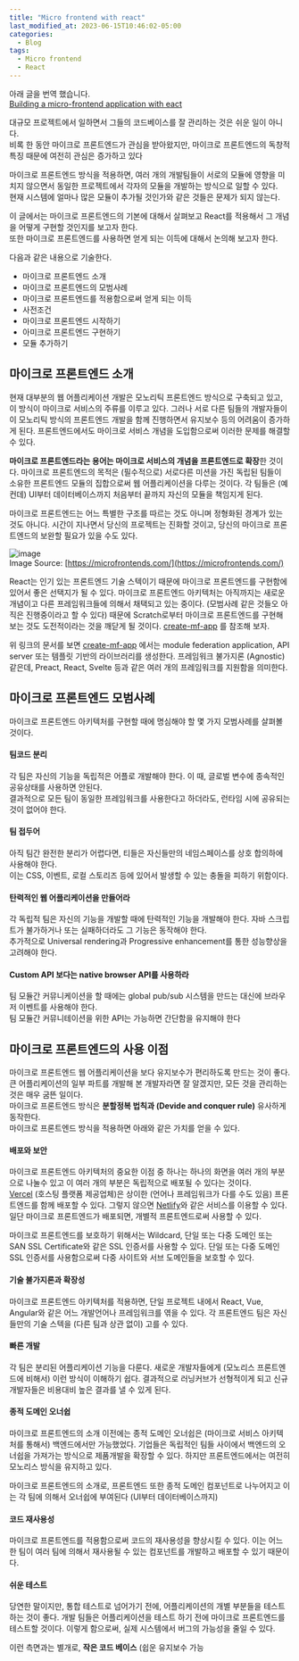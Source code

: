 ```yaml
---
title: "Micro frontend with react"
last_modified_at: 2023-06-15T10:46:02-05:00
categories:
  - Blog
tags:
  - Micro frontend
  - React
---
```


아래 글을 번역 했습니다.  
[Building a micro-frontend application with eact](https://blog.logrocket.com/build-micro-frontend-application-react/)

대규모 프로젝트에서 일하면서 그들의 코드베이스를 잘 관리하는 것은 쉬운 일이 아니다.  
비록 한 동안 마이크로 프론트엔드가 관심을 받아왔지만, 마이크로 프론트엔드의 독창적 특징 때문에 여전히 관심은 증가하고 있다  

마이크로 프론트엔드 방식을 적용하면, 여러 개의 개발팀들이 서로의 모듈에 영향을 미치지 않으면서 동일한 프로젝트에서 각자의 모듈을 개발하는 방식으로 일할 수 있다.  
현재 시스템에 얼마나 많은 모듈이 추가될 것인가와 같은 것들은 문제가 되지 않는다.  

이 글에서는 마이크로 프론트엔드의 기본에 대해서 살펴보고 React를 적용해서 그 개념을 어떻게 구현할 것인지를 보고자 한다.  
또한 마이크로 프론트엔드를 사용하면 얻게 되는 이득에 대해서 논의해 보고자 한다.  

다음과 같은 내용으로 기술한다.
- 마이크로 프론트엔드 소개
- 마이크로 프론트엔드의 모범사례
- 마이크로 프론트엔드를 적용함으로써 얻게 되는 이득
- 사전조건
- 마이크로 프론트엔드 시작하기  
- 아미크로 프론트엔드 구현하기
- 모듈 추가하기

## 마이크로 프론트엔드 소개  
현재 대부분의 웹 어플리케이션 개발은 모노리틱 프론트엔드 방식으로 구축되고 있고, 이 방식이 마이크로 서비스의 주류를 이루고 있다. 그러나 서로 다른 팀들의 개발자들이 이 모노리틱 방식의 프론트엔드 개발을 함께 진행하면서 유지보수 등의 어려움이 증가하게 된다. 프론트엔드에서도 마이크로 서비스 개념을 도입함으로써 이러한 문제를 해결할 수 있다.  

**마이크로 프론트엔드라는 용어는 마이크로 서비스의 개념을 프론트엔드로 확장**한 것이다. 마이크로 프론트엔드의 목적은 (필수적으로) 서로다른 미션을 가진 독립된 팀들이 소유한 프론트엔드 모듈의 집합으로써 웹 어플리케이션을 다루는 것이다. 각 팀들은 (예컨데) UI부터 데이터베이스까지 처음부터 끝까지 자신의 모듈을 책임지게 된다.  

마이크로 프론트엔드는 어느 특별한 구조를 따르는 것도 아니며 정형화된 경계가 있는 것도 아니다. 시간이 지나면서 당신의 프로젝트는 진화할 것이고, 당신의 마이크로 프론트엔드의 보완할 필요가 있을 수도 있다.  

![image](https://github.com/lucky-sugar-park/lucky-sugar-park.github.io/assets/135287235/d340238b-3b95-4a16-ba80-f541e6964265)  
Image Source: [https://microfrontends.com/](https://microfrontends.com/)  

React는 인기 있는 프론트엔드 기술 스텍이기 때문에 마이크로 프론트엔드를 구현함에 있어서 좋은 선택지가 될 수 있다. 마이크로 프론트엔드 아키텍처는 아직까지는 새로운 개념이고 다른 프레임워크들에 의해서 채택되고 있는 중이다. (모범사례 같은 것들오 아직은 진행중이라고 할 수 있다) 때문에 Scratch로부터 마이크로 프론트엔드를 구현해 보는 것도 도전적이라는 것을 깨닫게 될 것이다.  [create-mf-app](https://github.com/jherr/create-mf-app) 를 참조해 보자.  

위 링크의 문서를 보면 [create-mf-app](https://github.com/jherr/create-mf-app) 에서는 module federation application, API server 또는 템플릿 기반의 라이브러리를 생성한다. 프레임워크 불가지론 (Agnostic) 같은데, Preact, React, Svelte 등과 같은 여러 개의 프레임워크를 지원함을 의미한다.  

## 마이크로 프론트엔드 모범사례  
마이크로 프론트엔드 아키텍처를 구현할 때에 명심해야 할 몇 가지 모범사례를 살펴볼 것이다.  

#### 팀코드 분리  
각 팀은 자신의 기능을 독립적은 어플로 개발해야 한다. 이 때, 글로벌 변수에 종속적인 공유상태를 사용하면 안된다.  
결과적으로 모든 팀이 동일한 프레임워크를 사용한다고 하더라도, 런타임 시에 공유되는 것이 없어야 한다.  

#### 팀 접두어  
아직 팀간 완전한 분리가 어렵다면, 티들은 자신들만의 네임스페이스를 상호 합의하에 사용해야 한다.  
이는 CSS, 이벤트, 로컬 스토리즈 등에 있어서 발생할 수 있는 충돌을 피하기 위함이다.

#### 탄력적인 웹 어플리케이션을 만들어라  
각 독립적 팀은 자신의 기능을 개발할 때에 탄력적인 기능을 개발해야 한다. 자바 스크립트가 불가하거나 또는 실패하더라도 그 기능은 동작해야 한다.  
추가적으로 Universal rendering과 Progressive enhancement를 통한 성능향상을 고려해야 한다.  

#### Custom API 보다는 native browser API를 사용하라 
팀 모듈간 커뮤니케이션을 할 때에는 global pub/sub 시스템을 만드는 대신에 브라우저 이벤트를 사용해야 한다.  
팀 모듈간 커뮤니테이션을 위한 API는 가능하면 간단함을 유지해야 한다  

## 마이크로 프론트엔드의 사용 이점  
마이크로 프론트엔드 웹 어플리케이션을 보다 유지보수가 편리하도록 만드는 것이 좋다.   
큰 어플리케이션의 일부 파트를 개발해 본 개발자라면 잘 알겠지만, 모든 것을 관리하는 것은 매우 굼뜬 일이다.  
마이크로 프론트엔드 방식은 **분할정복 법칙과 (Devide and conquer rule)** 유사하게 동작한다.  
마이크로 프론트엔드 방식을 적용하면 아래와 같은 가치를 얻을 수 있다.  

#### 배포와 보안  
마이크로 프론트엔드 아키텍처의 중요한 이점 중 하나는 하나의 화면을 여러 개의 부분으로 나눌수 있고 이 여러 개의 부분은 독립적으로 배포될 수 있다는 것이다.  
[Vercel](https://vercel.com/blog/monorepos) (호스팅 플랫폼 제공업체)은 상이한 (언어나 프레임워크가 다를 수도 있음) 프론트엔드를 함께 배포할 수 있다.  그렇지 않으면 [Netlify](https://www.netlify.com/)와 같은 서비스를 이용할 수 있다.  일단 마이크로 프론트엔드가 배포되면, 개별적 프론트엔드로써 사용할 수 있다.  

마이크로 프론트엔드를 보호하기 위해서는 Wildcard, 단일 또는 다중 도메인 또는 SAN SSL Certificate와 같은 SSL 인증서를 사용할 수 있다.  단일 또는 다중 도메인 SSL 인증서를 사용함으로써 다중 사이트와 서브 도메인들을 보호할 수 있다.  

#### 기술 불가지론과 확장성  
마이크로 프론트엔드 아키텍처를 적용하면, 단일 프로젝트 내에서 React, Vue, Angular와 같은 어느 개발언어나 프레임워크를 엮을 수 있다. 각 프론트엔드 팀은 자신들만의 기술 스텍을 (다른 팀과 상관 없이) 고를 수 있다.  

#### 빠른 개발  
각 팀은 분리된 어플리케이션 기능을 다룬다. 새로운 개발자들에게 (모노리스 프론트엔드에 비해서) 이런 방식이 이해하기 쉽다. 결과적으로 러닝커브가 선형적이게 되고 신규 개발자들은 비용대비 높은 결과를 낼 수 있게 된다.  

#### 종적 도메인 오너쉽  
마이크로 프론트엔드의 소개 이전에는 종적 도메인 오너쉽은 (마이크로 서비스 아키텍처를 통해서) 백엔드에서만 가능했었다. 기업들은 독립적인 팀들 사이에서 백엔드의 오너쉽을 가져가는 방식으로 제품개발을 확장할 수 있다. 하지만 프론트엔드에서는 여전히 모노리스 방식을 유지하고 있다.  

마이크로 프론트엔드의 소개로, 프론트엔드 또한 종적 도메인 컴포넌트로 나누어지고 이는 각 팀에 의해서 오너쉽에 부여된다 (UI부터 데이터베이스까지)  

#### 코드 재사용성  
마이크로 프론트엔드를 적용함으로써 코드의 재사용성을 향상시킬 수 있다. 이는 어느 한 팀이 여러 팀에 의해서 재사용될 수 있는 컴포넌트를 개발하고 배포할 수 있기 때문이다.  

#### 쉬운 테스트  
당연한 말이지만, 통합 테스트로 넘어가기 전에, 어플리케이션의 개별 부분들을 테스트하는 것이 좋다. 개발 팀들은 어플리케이션을 테스트 하기 전에 마이크로 프론트엔드를 테스트할 것이다. 이렇게 함으로써, 실제 시스템에서 버그의 가능성을 줄일 수 있다.  

이런 측면과는 별개로, **작은 코드 베이스** (쉽운 유지보수 가능
